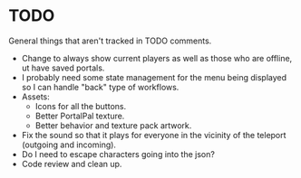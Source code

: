 # TODO

General things that aren't tracked in TODO comments.

-   Change to always show current players as well as those who are offline, ut have saved portals.
-   I probably need some state management for the menu being displayed so I can handle "back" type of workflows.
-   Assets:
    -   Icons for all the buttons.
    -   Better PortalPal texture.
    -   Better behavior and texture pack artwork.
-   Fix the sound so that it plays for everyone in the vicinity of the teleport (outgoing and incoming).
-   Do I need to escape characters going into the json?
-   Code review and clean up.